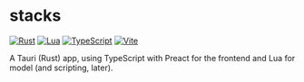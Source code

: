 # stacks

[![Rust](https://img.shields.io/badge/Rust-%23000000.svg?e&logo=rust&logoColor=white)](#)
[![Lua](https://img.shields.io/badge/Lua-%232C2D72.svg?logo=lua&logoColor=white)](#)
[![TypeScript](https://img.shields.io/badge/TypeScript-3178C6?logo=typescript&logoColor=fff)](#)
[![Vite](https://img.shields.io/badge/Vite-646CFF?logo=vite&logoColor=fff)](#)

A Tauri (Rust) app, using TypeScript with Preact for the frontend and Lua for model (and scripting, later).
